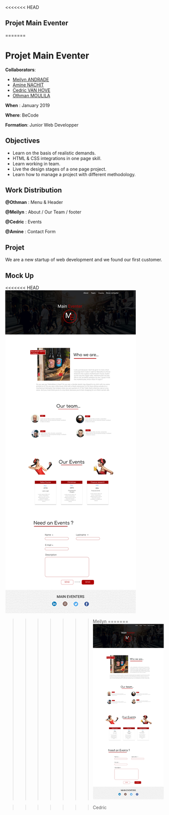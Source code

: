 <<<<<<< HEAD
## Projet Main Eventer
=======
# Projet Main Eventer

**Collaborators**: 

* [Meilyn ANDRADE](https://github.com/Meilyn)
* [Amine NACHIT](https://github.com/webmaster83)
* [Cedric VAN HOVE](https://github.com/cevaho)
* [Othman MOULILA](https://github.com/luffy1140/)

**When** : January 2019

**Where**: BeCode

**Formation**: Junior Web Developper

## Objectives

* Learn on the basis of realistic demands.
* HTML & CSS integrations in one page skill.
* Learn working in team.
* Live the design stages of a one page project.
* Learn how to manage a project with different methodology.

## Work Distribution 

**@Othman** : Menu & Header

**@Meilyn** : About / Our Team / footer

**@Cedric** : Events

**@Amine** : Contact Form

## Projet 

We are a new startup of web development and we found our first customer.


## Mock Up 
<<<<<<< HEAD
![maquette](img/Maquette.jpg)


>>>>>>> Meilyn
=======
![maquette](Maquette.jpg)


>>>>>>> Cedric
